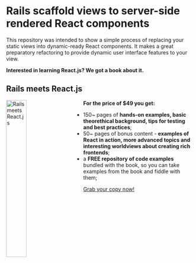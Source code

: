 # Rails scaffold views to server-side rendered React components

This repository was intended to show a simple process of replacing your static views into dynamic-ready React components. It makes a great preparatory refactoring to provide dynamic user interface features to your view.

**Interested in learning React.js? We got a book about it.**

## Rails meets React.js

<img src="http://blog.arkency.com/assets/images/react-for-rails/cover-fit.png" alt="Rails meets React.js" width="33%" style="margin-right: 3em" align="left" />

**For the price of $49 you get:**

* 150~ pages of **hands-on examples, basic theorethical background, tips for testing and best practices**;
* 50~ pages of bonus content - **examples of React in action, more advanced topics and interesting worldviews about creating rich frontends**;
* a **FREE repository of code examples** bundled with the book, so you can take examples from the book and fiddle with them;

[Grab your copy now!](https://arkency.dpdcart.com/cart/view?referer=http%3A%2F%2Fblog.arkency.com%2Frails-react%2F&product_id=106660-rails-meets-react-js&__dpd_cart=9f8ff667-a25b-4b05-9a9f-d93653ec28b0)


